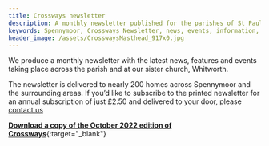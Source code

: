 ```yaml
---
title: Crossways newsletter
description: A monthly newsletter published for the parishes of St Paul's Spennymoor and Whitworth Church.
keywords: Spennymoor, Crossways Newsletter, news, events, information, Prayer Cycle, Parish Registers
header_image: /assets/CrosswaysMasthead_917x0.jpg
---
```

We produce a monthly newsletter with the latest news, features and events taking place across the parish and at our sister church, Whitworth.

The newsletter is delivered to nearly 200 homes across Spennymoor and the surrounding areas. If you’d like to subscribe to the printed newsletter for an annual subscription of just £2.50 and delivered to your door, please [contact us](mailto:crosswaysnewsletter@hotmail.co.uk?subject=Enquiry%20about%20Crossways)

[**Download a copy of the October 2022 edition of Crossways**](https://media.acny.uk/media/news/post/2022/10/October2022.pdf){:target="_blank"}
